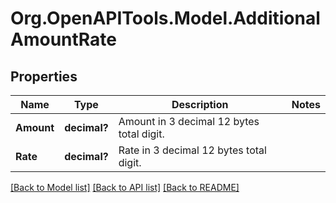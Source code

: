 # Org.OpenAPITools.Model.AdditionalAmountRate
## Properties

Name | Type | Description | Notes
------------ | ------------- | ------------- | -------------
**Amount** | **decimal?** | Amount in 3 decimal 12 bytes total digit. | 
**Rate** | **decimal?** | Rate in 3 decimal 12 bytes total digit. | 

[[Back to Model list]](../README.md#documentation-for-models) [[Back to API list]](../README.md#documentation-for-api-endpoints) [[Back to README]](../README.md)

